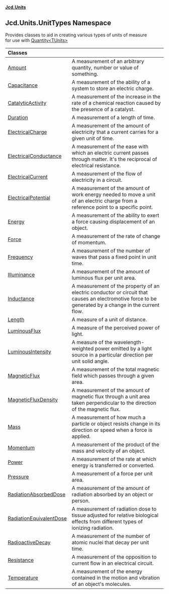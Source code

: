 #### [Jcd.Units](index.md 'index')

## Jcd.Units.UnitTypes Namespace

Provides classes to aid in creating various types of units of measure  
for use with [Quantity&lt;TUnits&gt;](Jcd.Units.Quantity_TUnits_.md 'Jcd.Units.Quantity<TUnits>')

| Classes | |
| :--- | :--- |
| [Amount](Jcd.Units.UnitTypes.Amount.md 'Jcd.Units.UnitTypes.Amount') | A measurement of an arbitrary quantity, number or value of something. |
| [Capacitance](Jcd.Units.UnitTypes.Capacitance.md 'Jcd.Units.UnitTypes.Capacitance') | A measurement of the ability of a system to store an electric charge. |
| [CatalyticActivity](Jcd.Units.UnitTypes.CatalyticActivity.md 'Jcd.Units.UnitTypes.CatalyticActivity') | A measurement of the increase in the rate of a chemical reaction caused by the presence of a catalyst. |
| [Duration](Jcd.Units.UnitTypes.Duration.md 'Jcd.Units.UnitTypes.Duration') | A measurement of a length of time. |
| [ElectricalCharge](Jcd.Units.UnitTypes.ElectricalCharge.md 'Jcd.Units.UnitTypes.ElectricalCharge') | A measurement of the amount of electricity that a current carries for a given unit of time. |
| [ElectricalConductance](Jcd.Units.UnitTypes.ElectricalConductance.md 'Jcd.Units.UnitTypes.ElectricalConductance') | A measurement of the ease with which an electric current passes through matter. It's the reciprocal of electrical resistance. |
| [ElectricalCurrent](Jcd.Units.UnitTypes.ElectricalCurrent.md 'Jcd.Units.UnitTypes.ElectricalCurrent') | A measurement of the flow of electricity in a circuit. |
| [ElectricalPotential](Jcd.Units.UnitTypes.ElectricalPotential.md 'Jcd.Units.UnitTypes.ElectricalPotential') | A measurement of the amount of work energy needed to move a unit of an electric charge from a reference point to a specific point. |
| [Energy](Jcd.Units.UnitTypes.Energy.md 'Jcd.Units.UnitTypes.Energy') | A measurement of the ability to exert a force causing displacement of an object. |
| [Force](Jcd.Units.UnitTypes.Force.md 'Jcd.Units.UnitTypes.Force') | A measurement of the rate of change of momentum. |
| [Frequency](Jcd.Units.UnitTypes.Frequency.md 'Jcd.Units.UnitTypes.Frequency') | A measurement of the number of waves that pass a fixed point in unit time. |
| [Illuminance](Jcd.Units.UnitTypes.Illuminance.md 'Jcd.Units.UnitTypes.Illuminance') | A measurement of the amount of luminous flux per unit area. |
| [Inductance](Jcd.Units.UnitTypes.Inductance.md 'Jcd.Units.UnitTypes.Inductance') | A measurement of the property of an electric conductor or circuit that causes an electromotive force to be generated by a change in the current flow. |
| [Length](Jcd.Units.UnitTypes.Length.md 'Jcd.Units.UnitTypes.Length') | A measure of a unit of distance. |
| [LuminousFlux](Jcd.Units.UnitTypes.LuminousFlux.md 'Jcd.Units.UnitTypes.LuminousFlux') | A measure of the perceived power of light. |
| [LuminousIntensity](Jcd.Units.UnitTypes.LuminousIntensity.md 'Jcd.Units.UnitTypes.LuminousIntensity') | A measure of the wavelength-weighted power emitted by a light source in a particular direction per unit solid angle. |
| [MagneticFlux](Jcd.Units.UnitTypes.MagneticFlux.md 'Jcd.Units.UnitTypes.MagneticFlux') | A measurement of the total magnetic field which passes through a given area. |
| [MagneticFluxDensity](Jcd.Units.UnitTypes.MagneticFluxDensity.md 'Jcd.Units.UnitTypes.MagneticFluxDensity') | A measurement of the amount of magnetic flux through a unit area taken perpendicular to the direction of the magnetic flux. |
| [Mass](Jcd.Units.UnitTypes.Mass.md 'Jcd.Units.UnitTypes.Mass') | A measurement of how much a particle or object resists change in its direction or speed when a force is applied. |
| [Momentum](Jcd.Units.UnitTypes.Momentum.md 'Jcd.Units.UnitTypes.Momentum') | A measurement of the product of the mass and velocity of an object. |
| [Power](Jcd.Units.UnitTypes.Power.md 'Jcd.Units.UnitTypes.Power') | A measurement of the rate at which energy is transferred or converted. |
| [Pressure](Jcd.Units.UnitTypes.Pressure.md 'Jcd.Units.UnitTypes.Pressure') | A measurement of a force per unit area. |
| [RadiationAbsorbedDose](Jcd.Units.UnitTypes.RadiationAbsorbedDose.md 'Jcd.Units.UnitTypes.RadiationAbsorbedDose') | A measurement of the amount of radiation absorbed by an object or person. |
| [RadiationEquivalentDose](Jcd.Units.UnitTypes.RadiationEquivalentDose.md 'Jcd.Units.UnitTypes.RadiationEquivalentDose') | A measurement of radiation dose to tissue adjusted for relative biological effects from different types of ionizing radiation. |
| [RadioactiveDecay](Jcd.Units.UnitTypes.RadioactiveDecay.md 'Jcd.Units.UnitTypes.RadioactiveDecay') | A measurement of the number of atomic nuclei that decay per unit time. |
| [Resistance](Jcd.Units.UnitTypes.Resistance.md 'Jcd.Units.UnitTypes.Resistance') | A measurement of the opposition to current flow in an electrical circuit. |
| [Temperature](Jcd.Units.UnitTypes.Temperature.md 'Jcd.Units.UnitTypes.Temperature') | A measurement of the energy contained in the motion and vibration of an object's molecules. |
